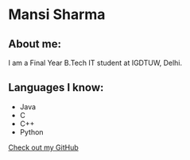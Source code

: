 # Mansi Sharma

## About me:

I am a Final Year B.Tech IT student at IGDTUW, Delhi.

## Languages I know:

- Java
- C
- C++
- Python

[Check out my GitHub](https://github.com/MansiSharma1)
